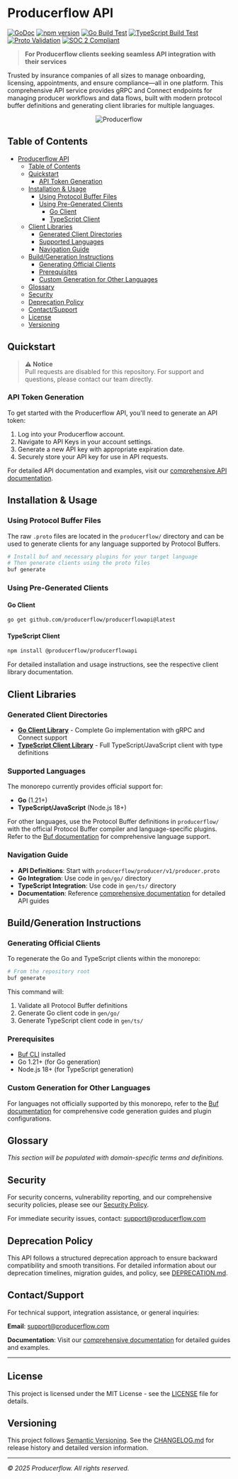 # Producerflow API

[![GoDoc](https://godoc.org/github.com/producerflow/producerflowapi?status.svg)](https://godoc.org/github.com/producerflow/producerflowapi)
[![npm version](https://img.shields.io/npm/v/@producerflow/producerflowapi.svg)](https://www.npmjs.com/package/@producerflow/producerflowapi)
[![Go Build Test](https://github.com/producerflow/producerflowapi/actions/workflows/go-build.yml/badge.svg)](https://github.com/producerflow/producerflowapi/actions/workflows/go-build.yml)
[![TypeScript Build Test](https://github.com/producerflow/producerflowapi/actions/workflows/ts-build.yml/badge.svg)](https://github.com/producerflow/producerflowapi/actions/workflows/ts-build.yml)
[![Proto Validation](https://github.com/producerflow/producerflowapi/actions/workflows/proto-validation.yml/badge.svg)](https://github.com/producerflow/producerflowapi/actions/workflows/proto-validation.yml)
[![SOC 2 Compliant](https://img.shields.io/badge/SOC%202-Compliant-green.svg)](https://www.producerflow.com/)

> **For Producerflow clients seeking seamless API integration with their services**

Trusted by insurance companies of all sizes to manage onboarding, licensing, appointments, and ensure compliance—all in one platform. This comprehensive API service provides gRPC and Connect endpoints for managing producer workflows and data flows, built with modern protocol buffer definitions and generating client libraries for multiple languages.

<!-- markdownlint-disable MD033 -->
<div align="center">
  <img src="https://framerusercontent.com/images/Sqd0oOCQAQNo92PjocWBUmSjERA.png" alt="Producerflow"/>
</div>
<!-- markdownlint-enable MD033 -->

## Table of Contents

- [Producerflow API](#producerflow-api)
  - [Table of Contents](#table-of-contents)
  - [Quickstart](#quickstart)
    - [API Token Generation](#api-token-generation)
  - [Installation \& Usage](#installation--usage)
    - [Using Protocol Buffer Files](#using-protocol-buffer-files)
    - [Using Pre-Generated Clients](#using-pre-generated-clients)
      - [Go Client](#go-client)
      - [TypeScript Client](#typescript-client)
  - [Client Libraries](#client-libraries)
    - [Generated Client Directories](#generated-client-directories)
    - [Supported Languages](#supported-languages)
    - [Navigation Guide](#navigation-guide)
  - [Build/Generation Instructions](#buildgeneration-instructions)
    - [Generating Official Clients](#generating-official-clients)
    - [Prerequisites](#prerequisites)
    - [Custom Generation for Other Languages](#custom-generation-for-other-languages)
  - [Glossary](#glossary)
  - [Security](#security)
  - [Deprecation Policy](#deprecation-policy)
  - [Contact/Support](#contactsupport)
  - [License](#license)
  - [Versioning](#versioning)

## Quickstart

> **⚠️ Notice**  
> Pull requests are disabled for this repository. For support and questions, please contact our team directly.

### API Token Generation

To get started with the Producerflow API, you'll need to generate an API token:

1. Log into your Producerflow account.
2. Navigate to API Keys in your account settings.
3. Generate a new API key with appropriate expiration date.
4. Securely store your API key for use in API requests.

For detailed API documentation and examples, visit our [comprehensive API documentation](https://github.com/producerflow/producerflowapi/wiki).

## Installation & Usage

### Using Protocol Buffer Files

The raw `.proto` files are located in the `producerflow/` directory and can be used to generate clients for any language supported by Protocol Buffers.

```bash
# Install buf and necessary plugins for your target language
# Then generate clients using the proto files
buf generate
```

### Using Pre-Generated Clients

#### Go Client

```bash
go get github.com/producerflow/producerflowapi@latest
```

#### TypeScript Client

```bash
npm install @producerflow/producerflowapi
```

For detailed installation and usage instructions, see the respective client library documentation.

## Client Libraries

### Generated Client Directories

- **[Go Client Library](/gen/go/)** - Complete Go implementation with gRPC and Connect support
- **[TypeScript Client Library](/gen/ts/)** - Full TypeScript/JavaScript client with type definitions

### Supported Languages

The monorepo currently provides official support for:

- **Go** (1.21+)
- **TypeScript/JavaScript** (Node.js 18+)

For other languages, use the Protocol Buffer definitions in `producerflow/` with the official Protocol Buffer compiler and language-specific plugins. Refer to the [Buf documentation](https://buf.build/docs) for comprehensive language support.

### Navigation Guide

- **API Definitions**: Start with `producerflow/producer/v1/producer.proto`
- **Go Integration**: Use code in `gen/go/` directory
- **TypeScript Integration**: Use code in `gen/ts/` directory
- **Documentation**: Reference [comprehensive documentation](https://github.com/producerflow/producerflowapi/wiki) for detailed API guides

## Build/Generation Instructions

### Generating Official Clients

To regenerate the Go and TypeScript clients within the monorepo:

```bash
# From the repository root
buf generate
```

This command will:

1. Validate all Protocol Buffer definitions
2. Generate Go client code in `gen/go/`
3. Generate TypeScript client code in `gen/ts/`

### Prerequisites

- [Buf CLI](https://buf.build/docs/installation) installed
- Go 1.21+ (for Go generation)
- Node.js 18+ (for TypeScript generation)

### Custom Generation for Other Languages

For languages not officially supported by this monorepo, refer to the [Buf documentation](https://buf.build/docs) for comprehensive code generation guides and plugin configurations.

## Glossary

*This section will be populated with domain-specific terms and definitions.*

<!-- TODO: Add domain terms and definitions -->

## Security

For security concerns, vulnerability reporting, and our comprehensive security policies, please see our [Security Policy](SECURITY.md).

For immediate security issues, contact: [support@producerflow.com](mailto:support@producerflow.com)

## Deprecation Policy

This API follows a structured deprecation approach to ensure backward compatibility and smooth transitions. For detailed information about our deprecation timelines, migration guides, and policy, see [DEPRECATION.md](DEPRECATION.md).

## Contact/Support

For technical support, integration assistance, or general inquiries:

**Email**: [support@producerflow.com](mailto:support@producerflow.com)

**Documentation**: Visit our [comprehensive documentation](https://github.com/producerflow/producerflowapi/wiki) for detailed guides and examples.

---

## License

This project is licensed under the MIT License - see the [LICENSE](LICENSE) file for details.

## Versioning

This project follows [Semantic Versioning](https://semver.org/). See the [CHANGELOG.md](CHANGELOG.md) for release history and detailed version information.

---

*© 2025 Producerflow. All rights reserved.*
